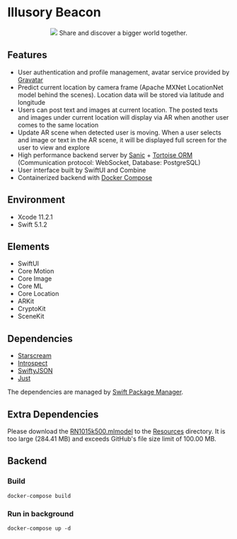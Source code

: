 # Illusory Beacon

<p align="center">
  <img src="https://user-images.githubusercontent.com/3107872/70857891-8c045300-1ebc-11ea-997c-b3c10b87110b.png" />
  Share and discover a bigger world together.
</p>

## Features

* User authentication and profile management, avatar service provided by [Gravatar](https://gravatar.com/)
* Predict current location by camera frame (Apache MXNet LocationNet model behind the scenes). Location data will be stored via latitude and longitude
* Users can post text and images at current location. The posted texts and images under current location will display via AR when another user comes to the same location
* Update AR scene when detected user is moving. When a user selects and image or text in the AR scene, it will be displayed full screen for the user to view and explore
* High performance backend server by [Sanic](https://github.com/huge-success/sanic) + [Tortoise ORM](https://github.com/tortoise/tortoise-orm) (Communication protocol: WebSocket, Database: PostgreSQL)
* User interface built by SwiftUI and Combine
* Containerized backend with [Docker Compose
](https://github.com/docker/compose)

## Environment

* Xcode 11.2.1
* Swift 5.1.2

## Elements

* SwiftUI
* Core Motion
* Core Image
* Core ML
* Core Location
* ARKit
* CryptoKit
* SceneKit

## Dependencies

* [Starscream](https://github.com/daltoniam/Starscream)
* [Introspect](https://github.com/timbersoftware/SwiftUI-Introspect)
* [SwiftyJSON](https://github.com/SwiftyJSON/SwiftyJSON)
* [Just](https://github.com/dduan/Just)

The dependencies are managed by [Swift Package Manager](https://swift.org/package-manager/).

## Extra Dependencies

Please download the [RN1015k500.mlmodel](https://s3.amazonaws.com/aws-bigdata-blog/artifacts/RN1015k500/RN1015k500.mlmodel) to the [Resources](/IllusoryBeacon/Resources) directory. It is too large (284.41 MB) and exceeds GitHub's file size limit of 100.00 MB.

## Backend

### Build

```shell
docker-compose build
```

### Run in background

```shell
docker-compose up -d
```

